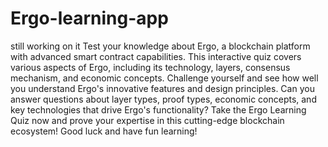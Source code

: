 # Ergo-learning-app
still working on it
Test your knowledge about Ergo, a blockchain platform with advanced smart contract capabilities. 
This interactive quiz covers various aspects of Ergo, including its technology, layers, consensus mechanism, and economic concepts. 
Challenge yourself and see how well you understand Ergo's innovative features and design principles. 
Can you answer questions about layer types, proof types, economic concepts, and key technologies that drive Ergo's functionality? 
Take the Ergo Learning Quiz now and prove your expertise in this cutting-edge blockchain ecosystem! Good luck and have fun learning!
